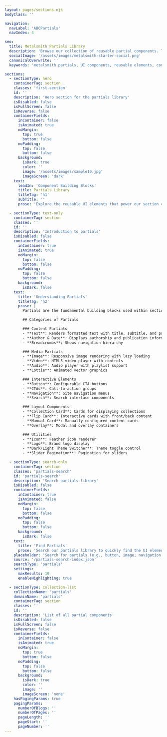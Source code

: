```yaml
---
layout: pages/sections.njk
bodyClass: ''

navigation:
  navLabel: 'ABCPartials'
  navIndex: 4

seo:
  title: Metalsmith Partials Library
  description: 'Browse our collection of reusable partial components. These building blocks are used within sections to create consistent UI elements across your Metalsmith site.'
  socialImage: '/assets/images/metalsmith-starter-social.png'
  canonicalOverwrite: ''
  keywords: 'metalsmith partials, UI components, reusable elements, component building blocks, static site components'

sections:
  - sectionType: hero
    containerTag: section
    classes: 'first-section'
    id: ''
    description: 'Hero section for the partials library'
    isDisabled: false
    isFullScreen: false
    isReverse: false
    containerFields:
      inContainer: false
      isAnimated: true
      noMargin:
        top: true
        bottom: false
      noPadding:
        top: false
        bottom: false
      background:
        isDark: true
        color: ''
        image: '/assets/images/sample10.jpg'
        imageScreen: 'dark'
    text:
      leadIn: 'Component Building Blocks'
      title: Partials Library
      titleTag: 'h1'
      subTitle: ''
      prose: 'Explore the reusable UI elements that power our section components'

  - sectionType: text-only
    containerTag: section
    classes: ''
    id: ''
    description: 'Introduction to partials'
    isDisabled: false
    containerFields:
      inContainer: true
      isAnimated: true
      noMargin:
        top: false
        bottom: false
      noPadding:
        top: false
        bottom: false
      background:
        isDark: false
    text:
      title: 'Understanding Partials'
      titleTag: 'h2'
      prose: |
        Partials are the fundamental building blocks used within section components. They provide consistent, reusable UI elements that can be composed together to create more complex layouts. Each partial is self-contained with its own template, styles, and optional JavaScript behavior.

        ## Categories of Partials

        ### Content Partials
        - **Text**: Renders formatted text with title, subtitle, and prose
        - **Author & Date**: Displays authorship and publication information
        - **Breadcrumbs**: Shows navigation hierarchy

        ### Media Partials
        - **Image**: Responsive image rendering with lazy loading
        - **Video**: HTML5 video player with controls
        - **Audio**: Audio player with playlist support
        - **Lottie**: Animated vector graphics

        ### Interactive Elements
        - **Button**: Configurable CTA buttons
        - **CTAs**: Call-to-action groups
        - **Navigation**: Site navigation menus
        - **Search**: Search interface components

        ### Layout Components
        - **Collection Card**: Cards for displaying collections
        - **Flip Card**: Interactive cards with front/back content
        - **Manual Card**: Manually configured content cards
        - **Overlay**: Modal and overlay containers

        ### Utilities
        - **Icon**: Feather icon renderer
        - **Logo**: Brand logo display
        - **Dark/Light Theme Switcher**: Theme toggle control
        - **Slider Pagination**: Pagination for sliders

  - sectionType: search-only
    containerTag: section
    classes: 'partials-search'
    id: 'partials-search'
    description: 'Search partials library'
    isDisabled: false
    containerFields:
      inContainer: true
      isAnimated: false
      noMargin:
        top: false
        bottom: false
      noPadding:
        top: false
        bottom: false
      background:
        isDark: false
    text:
      title: 'Find Partials'
      prose: 'Search our partials library to quickly find the UI elements you need.'
    placeholder: 'Search for partials (e.g., button, image, navigation...)'
    source: '/partials-search-index.json'
    searchType: 'partials'
    settings:
      maxResults: 10
      enableHighlighting: true

  - sectionType: collection-list
    collectionName: 'partials'
    domainName: 'partials'
    containerTag: section
    classes: ''
    id: ''
    description: 'List of all partial components'
    isDisabled: false
    isFullScreen: false
    isReverse: false
    containerFields:
      inContainer: false
      isAnimated: true
      noMargin:
        top: true
        bottom: false
      noPadding:
        top: false
        bottom: false
      background:
        isDark: true
        color: ''
        image: ''
        imageScreen: 'none'
    hasPagingParams: true
    pagingParams:
      numberOfBlogs: ''
      numberOfPages: ''
      pageLength: ''
      pageStart: ''
      pageNumber: ''
---
```

